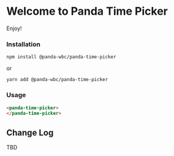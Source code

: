 # Welcome to Panda Time Picker
Enjoy!

### Installation
```npm install @panda-wbc/panda-time-picker```

or 

```yarn add @panda-wbc/panda-time-picker```

### Usage

```html
<panda-time-picker>
</panda-time-picker>
```

## Change Log

TBD